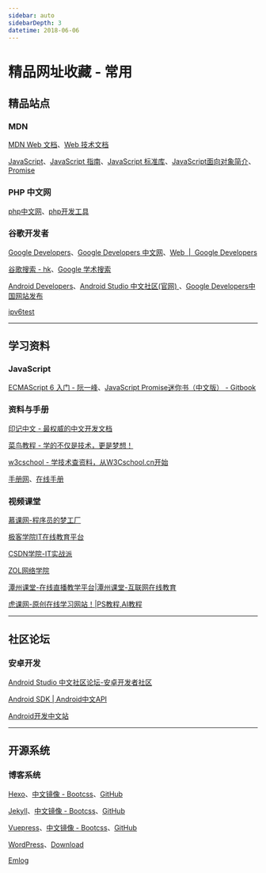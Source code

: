 ```yaml
---
sidebar: auto
sidebarDepth: 3
datetime: 2018-06-06
---
```


# 精品网址收藏 - 常用

## 精品站点

### MDN

[MDN Web 文档](https://developer.mozilla.org/zh-CN/)、[Web 技术文档](https://developer.mozilla.org/zh-CN/docs/Web)

[JavaScript](https://developer.mozilla.org/zh-CN/docs/Web/JavaScript)、[JavaScript 指南](https://developer.mozilla.org/zh-CN/docs/Web/JavaScript/Guide)、[JavaScript 标准库](https://developer.mozilla.org/zh-CN/docs/Web/JavaScript/Reference/Global_Objects)、[JavaScript面向对象简介](https://developer.mozilla.org/zh-CN/docs/Web/JavaScript/Introduction_to_Object-Oriented_JavaScript)、[Promise](https://developer.mozilla.org/zh-CN/docs/Web/JavaScript/Reference/Global_Objects/Promise)

### PHP 中文网

[php中文网](http://www.php.cn/)、[php开发工具](http://www.php.cn/xiazai/gongju)

### 谷歌开发者

[Google Developers](https://developers.google.com/)、[Google Developers 中文网](https://developers.google.cn/)、[Web  |  Google Developers](https://developers.google.cn/web/)

[谷歌搜索 - hk](https://www.google.com.hk/)、[Google 学术搜索](https://scholar.google.com/)

[Android Developers](https://developer.android.google.cn/)、[Android Studio 中文社区(官网) ](http://www.android-studio.org/)、[Google Developers中国网站发布](http://www.android-studio.org/index.php/team/news/186-google-developers)

[ipv6test](http://ipv6test.google.com/)


---


## 学习资料

### JavaScript

[ECMAScript 6 入门 - 阮一峰](http://es6.ruanyifeng.com/)、[JavaScript Promise迷你书（中文版） - Gitbook](https://legacy.gitbook.com/book/wohugb/promise/details)

### 资料与手册

[印记中文 - 最权威的中文开发文档](https://docschina.org/)

[菜鸟教程 - 学的不仅是技术，更是梦想！](http://www.runoob.com/)

[w3cschool - 学技术查资料，从W3Cschool.cn开始](https://www.w3cschool.cn/)

[手册网](http://www.shouce.ren/)、[在线手册](http://www.shouce.ren/api/index)

### 视频课堂

[慕课网-程序员的梦工厂](https://www.imooc.com/)

[极客学院IT在线教育平台](https://www.jikexueyuan.com/)

[CSDN学院-IT实战派](https://edu.csdn.net/)

[ZOL网络学院](http://soft.zol.com.cn/school/)

[潭州课堂-在线直播教学平台|潭州课堂-互联网在线教育](https://www.shiguangkey.com/)

[虎课网-原创在线学习网站！|PS教程,AI教程](https://huke88.com/)


---


## 社区论坛

### 安卓开发

[Android Studio 中文社区论坛-安卓开发者社区](http://forum.android-studio.org/forum.php)

[Android SDK | Android中文API](http://www.android-doc.com/sdk/)

[Android开发中文站](http://www.androidchina.net/)


---

## 开源系统

### 博客系统

[Hexo](https://hexo.io/)、[中文镜像 - Bootcss](https://hexo.bootcss.com/)、[GitHub](https://github.com/hexojs/hexo)

[Jekyll](https://jekyllrb.com/)、[中文镜像 - Bootcss](https://www.jekyll.com.cn/)、[GitHub](https://github.com/jekyll/jekyll)

[Vuepress](https://vuepress.vuejs.org/)、[中文镜像 - Bootcss](https://www.vuepress.cn/)、[GitHub](https://github.com/vuejs/vuepress)

[WordPress](https://wordpress.org)、[Download](https://wordpress.org/download/)

[Emlog](http://www.emlog.net/)

